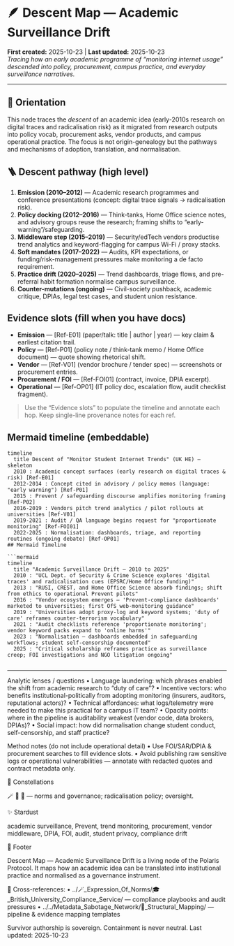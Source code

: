 # 🪶 Descent Map — Academic Surveillance Drift
**First created:** 2025-10-23 | **Last updated:** 2025-10-23  
*Tracing how an early academic programme of “monitoring internet usage” descended into policy, procurement, campus practice, and everyday surveillance narratives.*

---

## 🧭 Orientation
This node traces the *descent* of an academic idea (early-2010s research on digital traces and radicalisation risk) as it migrated from research outputs into policy vocab, procurement asks, vendor products, and campus operational practice. The focus is not origin-genealogy but the pathways and mechanisms of adoption, translation, and normalisation.

## 🪜 Descent pathway (high level)
1. **Emission (2010–2012)** — Academic research programmes and conference presentations (concept: digital trace signals → radicalisation risk).  
2. **Policy docking (2012–2016)** — Think-tanks, Home Office science notes, and advisory groups reuse the research; framing shifts to “early-warning”/safeguarding.  
3. **Middleware step (2015–2019)** — Security/edTech vendors productise trend analytics and keyword-flagging for campus Wi-Fi / proxy stacks.  
4. **Soft mandates (2017–2022)** — Audits, KPI expectations, or funding/risk-management pressures make monitoring a de facto requirement.  
5. **Practice drift (2020–2025)** — Trend dashboards, triage flows, and pre-referral habit formation normalise campus surveillance.  
6. **Counter-mutations (ongoing)** — Civil-society pushback, academic critique, DPIAs, legal test cases, and student union resistance.

## Evidence slots (fill when you have docs)
- **Emission** — [Ref-E01] (paper/talk: title | author | year) — key claim & earliest citation trail.  
- **Policy** — [Ref-P01] (policy note / think-tank memo / Home Office document) — quote showing rhetorical shift.  
- **Vendor** — [Ref-V01] (vendor brochure / tender spec) — screenshots or procurement entries.  
- **Procurement / FOI** — [Ref-FOI01] (contract, invoice, DPIA excerpt).  
- **Operational** — [Ref-OP01] (IT policy doc, escalation flow, audit checklist fragment).

> Use the “Evidence slots” to populate the timeline and annotate each hop. Keep single-line provenance notes for each ref.

## Mermaid timeline (embeddable)
```mermaid
timeline
  title Descent of "Monitor Student Internet Trends" (UK HE) — skeleton
  2010 : Academic concept surfaces (early research on digital traces & risk) [Ref-E01]
  2012-2014 : Concept cited in advisory / policy memos (language: "early warning") [Ref-P01]
  2015 : Prevent / safeguarding discourse amplifies monitoring framing [Ref-P02]
  2016-2019 : Vendors pitch trend analytics / pilot rollouts at universities [Ref-V01]
  2019-2021 : Audit / QA language begins request for "proportionate monitoring" [Ref-FOI01]
  2022-2025 : Normalisation: dashboards, triage, and reporting routines (ongoing debate) [Ref-OP01]
## Mermaid Timeline

```mermaid
timeline
  title "Academic Surveillance Drift — 2010 to 2025"
  2010 : "UCL Dept. of Security & Crime Science explores 'digital traces' and radicalisation cues (EPSRC/Home Office funding)"
  2013 : "RUSI, CREST, and Home Office Science absorb findings; shift from ethics to operational Prevent pilots"
  2016 : "Vendor ecosystem emerges — 'Prevent-compliance dashboards' marketed to universities; first OfS web-monitoring guidance"
  2019 : "Universities adopt proxy-log and keyword systems; 'duty of care' reframes counter-terrorism vocabulary"
  2021 : "Audit checklists reference 'proportionate monitoring'; vendor keyword packs expand to 'online harms'"
  2023 : "Normalisation — dashboards embedded in safeguarding workflows; student self-censorship documented"
  2025 : "Critical scholarship reframes practice as surveillance creep; FOI investigations and NGO litigation ongoing"


```

---

Analytic lenses / questions
	•	Language laundering: which phrases enabled the shift from academic research to “duty of care”?
	•	Incentive vectors: who benefits institutional-politically from adopting monitoring (insurers, auditors, reputational actors)?
	•	Technical affordances: what logs/telemetry were needed to make this practical for a campus IT team?
	•	Opacity points: where in the pipeline is auditability weakest (vendor code, data brokers, DPIAs)?
	•	Social impact: how did normalisation change student conduct, self-censorship, and staff practice?

Method notes (do not include operational detail)
	•	Use FOI/SAR/DPIA & procurement searches to fill evidence slots.
	•	Avoid publishing raw sensitive logs or operational vulnerabilities — annotate with redacted quotes and contract metadata only.

🌌 Constellations

🪄 🐍 🧿 — norms and governance; radicalisation policy; oversight.

✨ Stardust

academic surveillance, Prevent, trend monitoring, procurement, vendor middleware, DPIA, FOI, audit, student privacy, compliance drift

🏮 Footer

Descent Map — Academic Surveillance Drift is a living node of the Polaris Protocol.
It maps how an academic idea can be translated into institutional practice and normalised as a governance instrument.

📡 Cross-references:
	•	../🪄_Expression_Of_Norms/🎓_British_University_Compliance_Service/ — compliance playbooks and audit pressures
	•	../../Metadata_Sabotage_Network/🧬_Structural_Mapping/ — pipeline & evidence mapping templates

Survivor authorship is sovereign. Containment is never neutral.
Last updated: 2025-10-23
